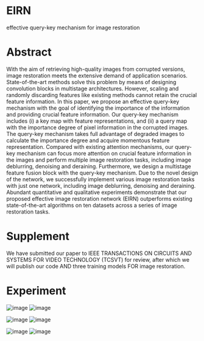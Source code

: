 # EIRN
effective query-key mechanism for image restoration
# Abstract
With the aim of retrieving high-quality images from corrupted versions, image restoration meets the extensive demand of application scenarios. State-of-the-art methods solve this problem by means of designing convolution blocks in multistage architectures. However, scaling and randomly discarding features like existing methods cannot retain the crucial feature information. In this paper, we propose an effective query-key mechanism with the goal of identifying the importance of the information and providing crucial feature information. Our query-key mechanism includes (i) a key map with feature representations, and (ii) a query map with the importance degree of pixel information in the corrupted images. The query-key mechanism takes full advantage of degraded images to calculate the importance degree and acquire momentous feature representation. Compared with existing attention mechanisms, our query-key mechanism can focus more attention on crucial feature information in the images and perform multiple image restoration tasks, including image deblurring, denoising and deraining. Furthermore, we design a multistage feature fusion block with the query-key mechanism. Due to the novel design of the network, we successfully implement various image restoration tasks with just one network, including image deblurring, denoising and deraining. Abundant quantitative and qualitative experiments demonstrate that our proposed effective image restoration network (EIRN) outperforms existing state-of-the-art algorithms on ten datasets across a series of image restoration tasks.
# Supplement
We have submitted our paper to IEEE TRANSACTIONS ON CIRCUITS AND SYSTEMS FOR VIDEO TECHNOLOGY (TCSVT) for review, after which we will publish our code AND three training models FOR image restoration.

# Experiment
![image](https://user-images.githubusercontent.com/71067558/147733512-d09de396-3cee-4cd4-b441-4813f9b5b804.png)
![image](https://user-images.githubusercontent.com/71067558/147733614-680929a0-2f4a-4212-bee3-6b1cbdd72454.png)

![image](https://user-images.githubusercontent.com/71067558/147733637-076e1299-6951-4b14-9cc5-e881accb9719.png)
![image](https://user-images.githubusercontent.com/71067558/147733650-c9e66a92-8db4-4861-858b-fffbc072ba6d.png)

![image](https://user-images.githubusercontent.com/71067558/147733660-bb6c46cd-583a-47e8-9e97-b63540bb3d31.png)
![image](https://user-images.githubusercontent.com/71067558/147733672-19347a3a-ef6e-45e7-bb0d-b265f055e613.png)
